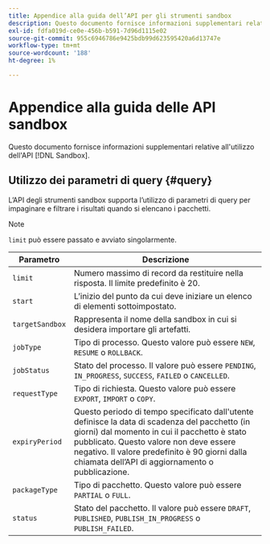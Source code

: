 ```yaml
---
title: Appendice alla guida dell’API per gli strumenti sandbox
description: Questo documento fornisce informazioni supplementari relative all’utilizzo dell’API Sandbox Tooling.
exl-id: fdfa019d-ce0e-456b-b591-7d96d1115e02
source-git-commit: 955c6946786e9425bdb99d623595420a6d13747e
workflow-type: tm+mt
source-wordcount: '188'
ht-degree: 1%

---
```


# Appendice alla guida delle API sandbox

Questo documento fornisce informazioni supplementari relative all&#39;utilizzo dell&#39;API [!DNL Sandbox].

## Utilizzo dei parametri di query {#query}

L’API degli strumenti sandbox supporta l’utilizzo di parametri di query per impaginare e filtrare i risultati quando si elencano i pacchetti.

>[!NOTE]
>
>`limit` può essere passato e avviato singolarmente.

| Parametro | Descrizione |
| --- | --- |
| `limit` | Numero massimo di record da restituire nella risposta. Il limite predefinito è 20. |
| `start` | L’inizio del punto da cui deve iniziare un elenco di elementi sottoimpostato. |
| `targetSandbox` | Rappresenta il nome della sandbox in cui si desidera importare gli artefatti. |
| `jobType` | Tipo di processo. Questo valore può essere `NEW`, `RESUME` o `ROLLBACK`. |
| `jobStatus` | Stato del processo. Il valore può essere `PENDING`, `IN_PROGRESS`, `SUCCESS`, `FAILED` o `CANCELLED`. |
| `requestType` | Tipo di richiesta. Questo valore può essere `EXPORT`, `IMPORT` o `COPY`. |
| `expiryPeriod` | Questo periodo di tempo specificato dall&#39;utente definisce la data di scadenza del pacchetto (in giorni) dal momento in cui il pacchetto è stato pubblicato. Questo valore non deve essere negativo. Il valore predefinito è 90 giorni dalla chiamata dell’API di aggiornamento o pubblicazione. |
| `packageType` | Tipo di pacchetto. Questo valore può essere `PARTIAL` o `FULL`. |
| `status` | Stato del pacchetto. Il valore può essere `DRAFT`, `PUBLISHED`, `PUBLISH_IN_PROGRESS` o `PUBLISH_FAILED`. |
